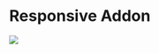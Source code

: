Responsive Addon
============

<img src="https://github.com/exo-addons/responsive-addon/blob/master/screenshots/reponsive-addon-1.png" />


